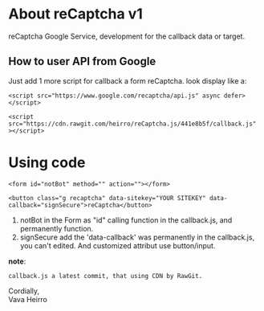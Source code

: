 # About reCaptcha v1

reCaptcha Google Service, development for the callback data or target.

## How to user API from Google

Just add 1 more script for callback a form reCaptcha. look display like a:
```
<script src="https://www.google.com/recaptcha/api.js" async defer></script>
```
```
<script src="https://cdn.rawgit.com/heirro/reCaptcha.js/441e8b5f/callback.js" ></script>
```

# Using code
```
<form id="notBot" method="" action=""></form>
```
```
<button class="g recaptcha" data-sitekey="YOUR SITEKEY" data-callback="signSecure">reCaptcha</button>
```
1. notBot in the Form as "id" calling function in the callback.js, and permanently function.
2. signSecure add the 'data-callback' was permanently in the callback.js, you can't edited. And customized attribut use button/input.

<b>note</b>:
```
callback.js a latest commit, that using CDN by RawGit.
```
Cordially, <br/>
Vava Heirro
